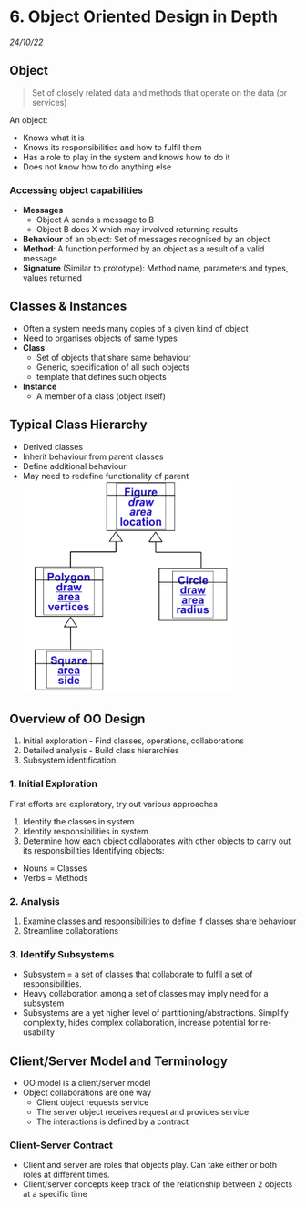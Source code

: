 # 6. Object Oriented Design in Depth
_24/10/22_

## Object
> Set of closely related data and methods that operate on the data (or services)

An object:
- Knows what it is
- Knows its responsibilities and how to fulfil them
- Has a role to play in the system and knows how to do it
- Does not know how to do anything else

### Accessing object capabilities
- **Messages**
	- Object A sends a message to B
	- Object B does X which may involved returning results
- **Behaviour** of an object: Set of messages recognised by an object
- **Method**: A function performed by an object as a result of a valid message
- **Signature** (Similar to prototype): Method name, parameters and types, values returned
## Classes & Instances
- Often a system needs many copies of a given kind of object 
- Need to organises objects of same types
- **Class**
	- Set of objects that share same behaviour
	- Generic, specification of all such objects
	- template that defines such objects
- **Instance**
	- A member of a class (object itself)
## Typical Class Hierarchy
- Derived classes
- Inherit behaviour from parent classes
- Define additional behaviour
- May need to redefine functionality of parent
![](../_resources/Pasted%20image%2020221024172426.png)

## Overview of OO Design
1. Initial exploration - Find classes, operations, collaborations
2. Detailed analysis - Build class hierarchies
3. Subsystem identification 

### 1. Initial Exploration
First efforts are exploratory, try out various approaches
1. Identify the classes in system
2. Identify responsibilities in system
3. Determine how each object collaborates with other objects to carry out its responsibilities 
Identifying objects:
- Nouns = Classes
- Verbs = Methods

### 2. Analysis
1. Examine classes and responsibilities to define if classes share behaviour
2. Streamline collaborations
### 3. Identify Subsystems
- Subsystem = a set of classes that collaborate to fulfil a set of responsibilities. 
- Heavy collaboration among a set of classes may imply need for a subsystem
- Subsystems are a yet higher level of partitioning/abstractions. Simplify complexity, hides complex collaboration, increase potential for re-usability 
## Client/Server Model and Terminology
- OO model is a client/server model
- Object collaborations are one way
	- Client object requests service
	- The server object receives request and provides service
	- The interactions is defined by a contract
### Client-Server Contract
- Client and server are roles that objects play. Can take either or both roles at different times.
- Client/server concepts keep track of the relationship between 2 objects at a specific time